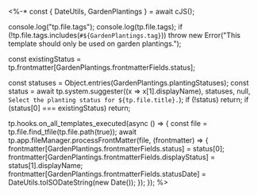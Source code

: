<%-*
const { DateUtils, GardenPlantings } = await cJS();

console.log("tp.file.tags");
console.log(tp.file.tags);
if (!tp.file.tags.includes(`#${GardenPlantings.tag}`)) throw new Error("This template should only be used on garden plantings.");

const existingStatus = tp.frontmatter[GardenPlantings.frontmatterFields.status];

const statuses = Object.entries(GardenPlantings.plantingStatuses);
const status = await tp.system.suggester((x => x[1].displayName), statuses, null, `Select the planting status for ${tp.file.title}.`);
if (!status) return;
if (status[0] === existingStatus) return;

tp.hooks.on_all_templates_executed(async () => {
  const file = tp.file.find_tfile(tp.file.path(true));
  await tp.app.fileManager.processFrontMatter(file, (frontmatter) => {
    frontmatter[GardenPlantings.frontmatterFields.status] = status[0];
    frontmatter[GardenPlantings.frontmatterFields.displayStatus] = status[1].displayName;
    frontmatter[GardenPlantings.frontmatterFields.statusDate] = DateUtils.toISODateString(new Date());
  });
});
%>